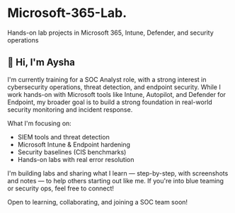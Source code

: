 # Microsoft-365-Lab.
Hands-on lab projects in Microsoft 365, Intune, Defender, and security operations


## 👋 Hi, I'm Aysha

I'm currently training for a SOC Analyst role, with a strong interest in cybersecurity operations, threat detection, and endpoint security. 
While I work hands-on with Microsoft tools like Intune, Autopilot, and Defender for Endpoint, my broader goal is to build a strong foundation in real-world security monitoring and incident response.

 What I'm focusing on:
- SIEM tools and threat detection
- Microsoft Intune & Endpoint hardening
- Security baselines (CIS benchmarks)
- Hands-on labs with real error resolution

I'm building labs and sharing what I learn — step-by-step, with screenshots and notes — to help others starting out like me. If you're into blue teaming or security ops, feel free to connect!

Open to learning, collaborating, and joining a SOC team soon!

